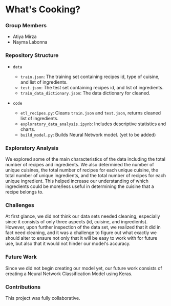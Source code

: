 # What's Cooking?

### Group Members
- Atiya Mirza
- Nayma Labonna

### Repository Structure
- `data`
  - `train.json`: The training set containing recipes id, type of cuisine, and list of ingredients.
  - `test.json`: The test set containing recipes id, and list of ingredients.
  - `train_data_dictionary.json`: The data dictionary for cleaned.

- `code`
  - `etl_recipes.py`: Cleans `train.json` and `test.json`, returns cleaned list of ingredients.
  - `exploratory_data_analysis.ipynb`: Includes descriptive statistics and charts.
  - `build_model.py`: Builds Neural Network model. (yet to be added)

### Exploratory Analysis
We explored some of the main characteristics of the data including the total number of recipes and ingredients. We also determined the number of unique cuisines, the total number of recipes for each unique cuisine, the total number of unique ingredients, and the total number of recipes for each unique ingredient. This helped increase our understanding of which ingredients could be more/less useful in determining the cuisine that a recipe belongs to. 

### Challenges
At first glance, we did not think our data sets needed cleaning, especially since it consists of only three aspects (id, cuisine, and ingredients). However, upon further inspection of the data set, we realized that it did in fact need cleaning, and it was a challenge to figure out what exactly we should alter to ensure not only that it will be easy to work with for future use, but also that it would not hinder our model's accuracy. 

### Future Work
Since we did not begin creating our model yet, our future work consists of creating a Neural Network Classification Model using Keras.

### Contributions
This project was fully collaborative. 
